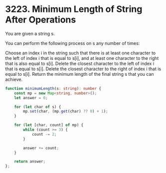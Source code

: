 # 3223. Minimum Length of String After Operations

You are given a string s.

You can perform the following process on s any number of times:

Choose an index i in the string such that there is at least one character to the left of index i that is equal to s[i], and at least one character to the right that is also equal to s[i].
Delete the closest character to the left of index i that is equal to s[i].
Delete the closest character to the right of index i that is equal to s[i].
Return the minimum length of the final string s that you can achieve.

```ts
function minimumLength(s: string): number {
    const mp = new Map<string, number>();
    let answer = 0;

    for (let char of s) {
        mp.set(char, (mp.get(char) ?? 0) + 1);
    }

    for (let [char, count] of mp) {
        while (count >= 3) {
            count -= 2;
        }

        answer += count;
    }

    return answer;
};
```
